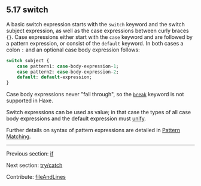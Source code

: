 ## 5.17 switch

A basic switch expression starts with the `switch` keyword and the switch subject expression, as well as the case expressions between curly braces `{}`. Case expressions either start with the `case` keyword and are followed by a pattern expression, or consist of the `default` keyword. In both cases a colon `:` and an optional case body expression follows:

```haxe
switch subject {
	case pattern1: case-body-expression-1;
	case pattern2: case-body-expression-2;
	default: default-expression;
}
```

Case body expressions never "fall through", so the [`break`](expression-break.md) keyword is not supported in Haxe.

Switch expressions can be used as value; in that case the types of all case body expressions and the default expression must [unify](type-system-unification.md).

Further details on syntax of pattern expressions are detailed in [Pattern Matching](lf-pattern-matching.md).

---

Previous section: [if](expression-if.md)

Next section: [try/catch](expression-try-catch.md)

Contribute: [fileAndLines](https://github.com/HaxeFoundation/HaxeManual/blob/master/05-expressions.tex#L285-285)